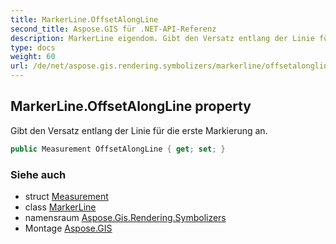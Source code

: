 ```yaml
---
title: MarkerLine.OffsetAlongLine
second_title: Aspose.GIS für .NET-API-Referenz
description: MarkerLine eigendom. Gibt den Versatz entlang der Linie für die erste Markierung an.
type: docs
weight: 60
url: /de/net/aspose.gis.rendering.symbolizers/markerline/offsetalongline/
---
```

## MarkerLine.OffsetAlongLine property

Gibt den Versatz entlang der Linie für die erste Markierung an.

```csharp
public Measurement OffsetAlongLine { get; set; }
```

### Siehe auch

* struct [Measurement](../../../aspose.gis.rendering/measurement/)
* class [MarkerLine](../)
* namensraum [Aspose.Gis.Rendering.Symbolizers](../../markerline/)
* Montage [Aspose.GIS](../../../)


